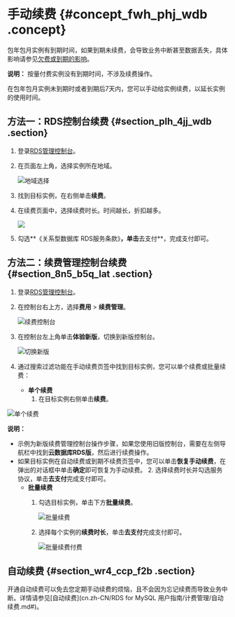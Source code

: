 # 手动续费 {#concept_fwh_phj_wdb .concept}

包年包月实例有到期时间，如果到期未续费，会导致业务中断甚至数据丢失，具体影响请参见[欠费或到期的影响](../cn.zh-CN/云数据库RDS价格/到期或欠费的影响.md)。

**说明：** 按量付费实例没有到期时间，不涉及续费操作。

在包年包月实例未到期时或者到期后7天内，您可以手动给实例续费，以延长实例的使用时间。

## 方法一：RDS控制台续费 {#section_plh_4jj_wdb .section}

1.  登录[RDS管理控制台](https://rds.console.aliyun.com/)。
2.  在页面左上角，选择实例所在地域。

    ![地域选择](http://static-aliyun-doc.oss-cn-hangzhou.aliyuncs.com/assets/img/41775/156862749648527_zh-CN.png)

3.  找到目标实例，在右侧单击**续费**。
4.  在续费页面中，选择续费时长。时间越长，折扣越多。

    ![](http://static-aliyun-doc.oss-cn-hangzhou.aliyuncs.com/assets/img/7889/156862749711150_zh-CN.png)

5.  勾选**《关系型数据库 RDS服务条款》**，单击**去支付**，完成支付即可。

## 方法二：续费管理控制台续费 {#section_8n5_b5q_lat .section}

1.  登录[RDS管理控制台](https://rds.console.aliyun.com/)。
2.  在控制台右上方，选择**费用** \> **续费管理**。

    ![续费控制台](http://static-aliyun-doc.oss-cn-hangzhou.aliyuncs.com/assets/img/41775/156862749748528_zh-CN.png)

3.  在控制台左上角单击**体验新版**，切换到新版控制台。

    ![切换新版](http://static-aliyun-doc.oss-cn-hangzhou.aliyuncs.com/assets/img/41775/156862749748529_zh-CN.png)

4.  通过搜索过滤功能在手动续费页签中找到目标实例，您可以单个续费或批量续费：
    -   **单个续费** 
        1.  在目标实例右侧单击**续费**。

![单个续费](http://static-aliyun-doc.oss-cn-hangzhou.aliyuncs.com/assets/img/41775/156862749748530_zh-CN.png)

**说明：** 

-   示例为新版续费管理控制台操作步骤，如果您使用旧版控制台，需要在左侧导航栏中找到**云数据库RDS版**，然后进行续费操作。
-   如果目标实例在自动续费或到期不续费页签中，您可以单击**恢复手动续费**，在弹出的对话框中单击**确定**即可恢复为手动续费。
        2.  选择续费时长并勾选服务协议，单击**去支付**完成支付即可。
    -   **批量续费** 
        1.  勾选目标实例，单击下方**批量续费**。

            ![批量续费](http://static-aliyun-doc.oss-cn-hangzhou.aliyuncs.com/assets/img/41775/156862749748531_zh-CN.png)

        2.  选择每个实例的**续费时长**，单击**去支付**完成支付即可。

            ![批量续费付费](http://static-aliyun-doc.oss-cn-hangzhou.aliyuncs.com/assets/img/41775/156862749748533_zh-CN.png)


## 自动续费 {#section_wr4_ccp_f2b .section}

开通自动续费可以免去您定期手动续费的烦恼，且不会因为忘记续费而导致业务中断。详情请参见[自动续费](cn.zh-CN/RDS for MySQL 用户指南/计费管理/自动续费.md#)。

